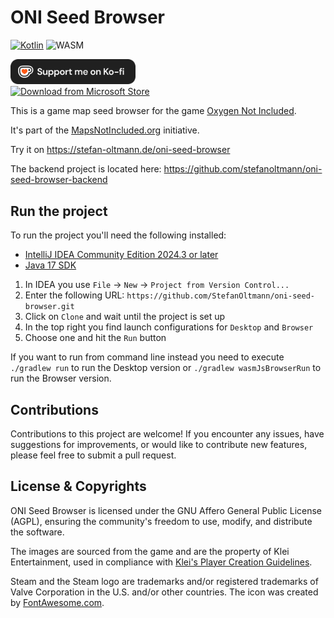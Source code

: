 # ONI Seed Browser

[![Kotlin](https://img.shields.io/badge/kotlin-2.2.0-blue.svg?logo=kotlin)](httpw://kotlinlang.org)
![WASM](https://img.shields.io/badge/-WASM-gray.svg?style=flat)

<a href="https://ko-fi.com/StefanOltmann">
    <img src="assets/support_me_on_kofi_dark.png" alt="Support me on Ko-fi" width="200">
</a>
<br>
<a href="https://apps.microsoft.com/detail/9NJTQ8KXTSG3?mode=popup">
    <img src="https://get.microsoft.com/images/en-us%20dark.svg" alt="Download from Microsoft Store">
</a>

This is a game map seed browser for the game [Oxygen Not Included](https://www.klei.com/games/oxygen-not-included).

It's part of the [MapsNotIncluded.org](https://mapsnotincluded.org) initiative.

Try it on https://stefan-oltmann.de/oni-seed-browser

The backend project is located here:
https://github.com/stefanoltmann/oni-seed-browser-backend

## Run the project

To run the project you'll need the following installed:

- [IntelliJ IDEA Community Edition 2024.3 or later](https://www.jetbrains.com/idea/download)
- [Java 17 SDK](https://adoptium.net/de/temurin/releases/?version=17&package=jdk)

1. In IDEA you use `File` -> `New` -> `Project from Version Control...`
2. Enter the following URL: `https://github.com/StefanOltmann/oni-seed-browser.git`
3. Click on `Clone` and wait until the project is set up
4. In the top right you find launch configurations for `Desktop` and `Browser`
5. Choose one and hit the `Run` button

If you want to run from command line instead you need to execute
`./gradlew run` to run the Desktop version or `./gradlew wasmJsBrowserRun`
to run the Browser version.

## Contributions

Contributions to this project are welcome! If you encounter any issues,
have suggestions for improvements, or would like to contribute new features,
please feel free to submit a pull request.

## License & Copyrights

ONI Seed Browser is licensed under the GNU Affero General Public License (AGPL),
ensuring the community's freedom to use, modify, and distribute the software.

The images are sourced from the game and are the property of Klei Entertainment,
used in compliance with [Klei's Player Creation Guidelines](https://support.klei.com/hc/en-us/articles/360029880791-Player-Creation-Guidelines).

Steam and the Steam logo are trademarks and/or registered trademarks
of Valve Corporation in the U.S. and/or other countries.
The icon was created by [FontAwesome.com](https://fontawesome.com/icons/steam?f=brands&s=solid).
